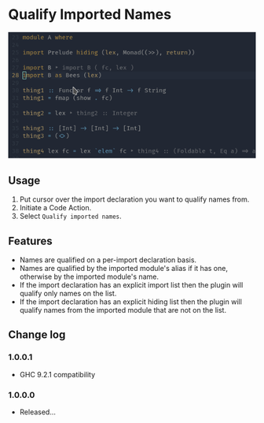 # Qualify Imported Names

![Qualify Imported Names Demo](qualify-imported-names-demo.gif)

## Usage

1. Put cursor over the import declaration you want to qualify names from.
2. Initiate a Code Action.
3. Select `Qualify imported names`.

## Features
- Names are qualified on a per-import declaration basis.
- Names are qualified by the imported module's alias if it has one, otherwise by the imported module's name.
- If the import declaration has an explicit import list then the plugin will qualify only names on the list.
- If the import declaration has an explicit hiding list then the plugin will qualify names from the imported module that are not on the list.

## Change log
### 1.0.0.1
- GHC 9.2.1 compatibility
### 1.0.0.0
- Released...
